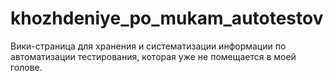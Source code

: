 # khozhdeniye_po_mukam_autotestov
Вики-страница для хранения и систематизации информации по автоматизации тестирования, которая уже не помещается в моей голове.
